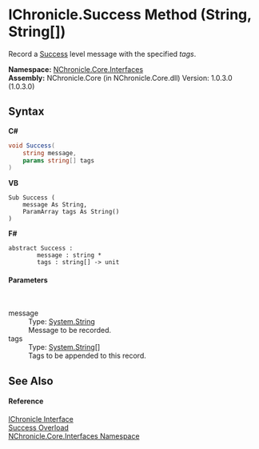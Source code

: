 # IChronicle.Success Method (String, String[])
 

Record a <a href="T_NChronicle_Core_Model_ChronicleLevel.md">Success</a> level message with the specified *tags*.

**Namespace:**&nbsp;<a href="N_NChronicle_Core_Interfaces.md">NChronicle.Core.Interfaces</a><br />**Assembly:**&nbsp;NChronicle.Core (in NChronicle.Core.dll) Version: 1.0.3.0 (1.0.3.0)

## Syntax

**C#**<br />
``` C#
void Success(
	string message,
	params string[] tags
)
```

**VB**<br />
``` VB
Sub Success ( 
	message As String,
	ParamArray tags As String()
)
```

**F#**<br />
``` F#
abstract Success : 
        message : string * 
        tags : string[] -> unit 

```


#### Parameters
&nbsp;<dl><dt>message</dt><dd>Type: <a href="http://msdn2.microsoft.com/en-us/library/s1wwdcbf" target="_blank">System.String</a><br />Message to be recorded.</dd><dt>tags</dt><dd>Type: <a href="http://msdn2.microsoft.com/en-us/library/s1wwdcbf" target="_blank">System.String</a>[]<br />Tags to be appended to this record.</dd></dl>

## See Also


#### Reference
<a href="T_NChronicle_Core_Interfaces_IChronicle.md">IChronicle Interface</a><br /><a href="Overload_NChronicle_Core_Interfaces_IChronicle_Success.md">Success Overload</a><br /><a href="N_NChronicle_Core_Interfaces.md">NChronicle.Core.Interfaces Namespace</a><br />
